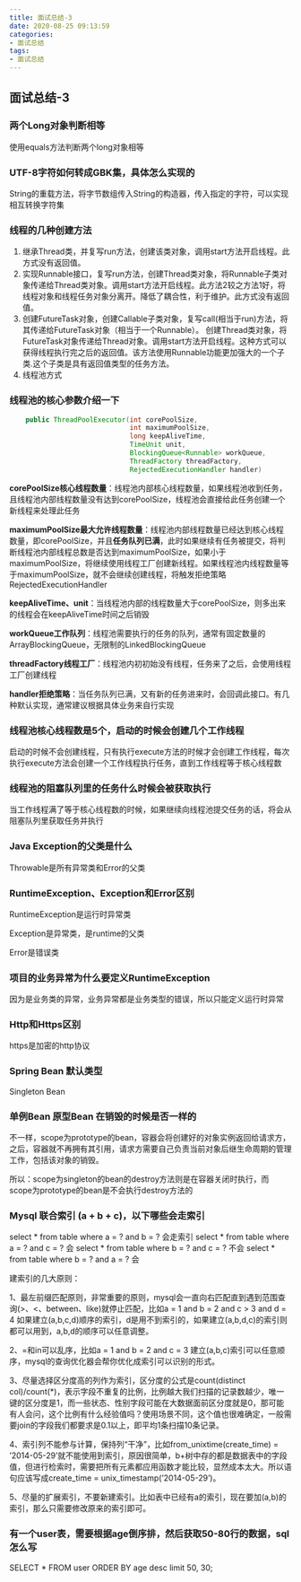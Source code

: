 ```yaml
---
title: 面试总结-3
date: 2020-08-25 09:13:59
categories: 
- 面试总结
tags:
- 面试总结
---
```


## 																							面试总结-3

### 两个Long对象判断相等

使用equals方法判断两个long对象相等

### UTF-8字符如何转成GBK集，具体怎么实现的

String的重载方法，将字节数组传入String的构造器，传入指定的字符，可以实现相互转换字符集

<!-- more -->

### 线程的几种创建方法

1. 继承Thread类，并复写run方法，创建该类对象，调用start方法开启线程。此方式没有返回值。
2. 实现Runnable接口，复写run方法，创建Thread类对象，将Runnable子类对象传递给Thread类对象。调用start方法开启线程。此方法2较之方法1好，将线程对象和线程任务对象分离开。降低了耦合性，利于维护。此方式没有返回值。
3. 创建FutureTask对象，创建Callable子类对象，复写call(相当于run)方法，将其传递给FutureTask对象（相当于一个Runnable）。 创建Thread类对象，将FutureTask对象传递给Thread对象。调用start方法开启线程。这种方式可以获得线程执行完之后的返回值。该方法使用Runnable功能更加强大的一个子类.这个子类是具有返回值类型的任务方法。
4. 线程池方式

### 线程池的核心参数介绍一下

```java
    public ThreadPoolExecutor(int corePoolSize,
                              int maximumPoolSize,
                              long keepAliveTime,
                              TimeUnit unit,
                              BlockingQueue<Runnable> workQueue,
                              ThreadFactory threadFactory,
                              RejectedExecutionHandler handler)
```

**corePoolSize核心线程数量**：线程池内部核心线程数量，如果线程池收到任务，且线程池内部线程数量没有达到corePoolSize，线程池会直接给此任务创建一个新线程来处理此任务

**maximumPoolSize最大允许线程数量**：线程池内部线程数量已经达到核心线程数量，即corePoolSize，并且**任务队列已满**，此时如果继续有任务被提交，将判断线程池内部线程总数是否达到maximumPoolSize，如果小于maximumPoolSize，将继续使用线程工厂创建新线程。如果线程池内线程数量等于maximumPoolSize，就不会继续创建线程，将触发拒绝策略RejectedExecutionHandler

**keepAliveTime、unit**：当线程池内部的线程数量大于corePoolSize，则多出来的线程会在keepAliveTime时间之后销毁

**workQueue工作队列**：线程池需要执行的任务的队列，通常有固定数量的ArrayBlockingQueue，无限制的LinkedBlockingQueue

**threadFactory线程工厂**：线程池内初初始没有线程，任务来了之后，会使用线程工厂创建线程

**handler拒绝策略**：当任务队列已满，又有新的任务进来时，会回调此接口。有几种默认实现，通常建议根据具体业务来自行实现

### 线程池核心线程数是5个，启动的时候会创建几个工作线程

启动的时候不会创建线程，只有执行execute方法的时候才会创建工作线程，每次执行execute方法会创建一个工作线程执行任务，直到工作线程等于核心线程数

### 线程池的阻塞队列里的任务什么时候会被获取执行

当工作线程满了等于核心线程数的时候，如果继续向线程池提交任务的话，将会从阻塞队列里获取任务并执行

### Java Exception的父类是什么

Throwable是所有异常类和Error的父类

### RuntimeException、Exception和Error区别

RuntimeException是运行时异常类

Exception是异常类，是runtime的父类

Error是错误类

### 项目的业务异常为什么要定义RuntimeException

因为是业务类的异常，业务异常都是业务类型的错误，所以只能定义运行时异常

### Http和Https区别

https是加密的http协议

### Spring Bean 默认类型

Singleton Bean

### 单例Bean 原型Bean 在销毁的时候是否一样的

不一样，scope为prototype的bean，容器会将创建好的对象实例返回给请求方，之后，容器就不再拥有其引用，请求方需要自己负责当前对象后继生命周期的管理工作，包括该对象的销毁。

所以：scope为singleton的bean的destroy方法则是在容器关闭时执行，而scope为prototype的bean是不会执行destroy方法的

### Mysql 联合索引 (a + b + c)，以下哪些会走索引

 select * from table where a = ? and b = ? 会走索引
 select * from table where a = ? and c = ? 会
 select * from table where b = ? and c = ? 不会
 select * from table where b = ? and a = ? 会

建索引的几大原则：

1、最左前缀匹配原则，非常重要的原则，mysql会一直向右匹配直到遇到范围查询(>、<、between、like)就停止匹配，比如a = 1 and b = 2 and c > 3 and d = 4 如果建立(a,b,c,d)顺序的索引，d是用不到索引的，如果建立(a,b,d,c)的索引则都可以用到，a,b,d的顺序可以任意调整。

2、=和in可以乱序，比如a = 1 and b = 2 and c = 3 建立(a,b,c)索引可以任意顺序，mysql的查询优化器会帮你优化成索引可以识别的形式。

3、尽量选择区分度高的列作为索引，区分度的公式是count(distinct col)/count(*)，表示字段不重复的比例，比例越大我们扫描的记录数越少，唯一键的区分度是1，而一些状态、性别字段可能在大数据面前区分度就是0，那可能有人会问，这个比例有什么经验值吗？使用场景不同，这个值也很难确定，一般需要join的字段我们都要求是0.1以上，即平均1条扫描10条记录。

4、索引列不能参与计算，保持列“干净”，比如from_unixtime(create_time) = ’2014-05-29’就不能使用到索引，原因很简单，b+树中存的都是数据表中的字段值，但进行检索时，需要把所有元素都应用函数才能比较，显然成本太大。所以语句应该写成create_time = unix_timestamp(’2014-05-29’)。

5、尽量的扩展索引，不要新建索引。比如表中已经有a的索引，现在要加(a,b)的索引，那么只需要修改原来的索引即可。

### 有一个user表，需要根据age倒序排，然后获取50-80行的数据，sql怎么写

SELECT * FROM user ORDER BY age desc limit 50, 30;